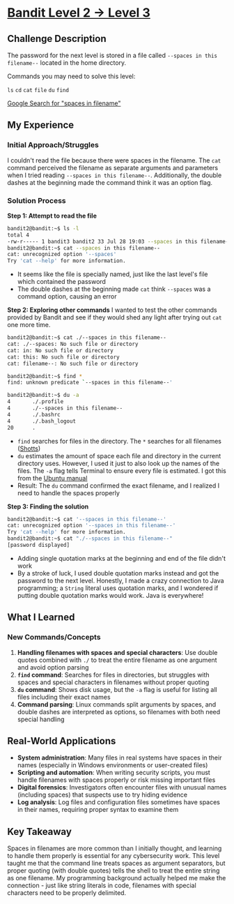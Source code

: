 # [Bandit Level 2 → Level 3](https://overthewire.org/wargames/bandit/bandit3.html)

## Challenge Description
The password for the next level is stored in a file called `--spaces in this filename--` located in the home directory.

Commands you may need to solve this level:

`ls` `cd` `cat` `file` `du` `find`

[Google Search for "spaces in filename"](https://www.google.com/search?q=spaces+in+filename)

## My Experience

### Initial Approach/Struggles
I couldn't read the file because there were spaces in the filename. The `cat` command perceived the filename as separate arguments and parameters when I tried reading `--spaces in this filename--`. Additionally, the double dashes at the beginning made the command think it was an option flag.

### Solution Process

**Step 1: Attempt to read the file**
```bash
bandit2@bandit:~$ ls -l
total 4
-rw-r----- 1 bandit3 bandit2 33 Jul 28 19:03 --spaces in this filename--
bandit2@bandit:~$ cat --spaces in this filename--
cat: unrecognized option '--spaces'
Try 'cat --help' for more information.
```
- It seems like the file is specially named, just like the last level's file which contained the password
- The double dashes at the beginning made `cat` think `--spaces` was a command option, causing an error

**Step 2: Exploring other commands**
I wanted to test the other commands provided by Bandit and see if they would shed any light after trying out `cat` one more time.

```bash
bandit2@bandit:~$ cat ./--spaces in this filename--
cat: ./--spaces: No such file or directory
cat: in: No such file or directory
cat: this: No such file or directory
cat: filename--: No such file or directory
```

```bash
bandit2@bandit:~$ find *
find: unknown predicate `--spaces in this filename--'
```

```bash
bandit2@bandit:~$ du -a
4       ./.profile
4       ./--spaces in this filename--
4       ./.bashrc
4       ./.bash_logout
20      .
```

- `find` searches for files in the directory. The `*` searches for all filenames ([Shotts](https://linuxcommand.org/lc3_lts0050.php))
- `du` estimates the amount of space each file and directory in the current directory uses. However, I used it just to also look up the names of the files. The `-a` flag tells Terminal to ensure every file is estimated. I got this from the [Ubuntu manual](https://manpages.ubuntu.com/manpages/noble/man1/du.1.html)
- Result: The `du` command confirmed the exact filename, and I realized I need to handle the spaces properly

**Step 3: Finding the solution**
```bash
bandit2@bandit:~$ cat '--spaces in this filename--'
cat: unrecognized option '--spaces in this filename--'
Try 'cat --help' for more information.
bandit2@bandit:~$ cat "./--spaces in this filename--"
[password displayed]
```

- Adding single quotation marks at the beginning and end of the file didn't work
- By a stroke of luck, I used double quotation marks instead and got the password to the next level. Honestly, I made a crazy connection to Java programming; a `String` literal uses quotation marks, and I wondered if putting double quotation marks would work. Java is everywhere!

## What I Learned

### New Commands/Concepts
1. **Handling filenames with spaces and special characters**: Use double quotes combined with `./` to treat the entire filename as one argument and avoid option parsing
2. **`find` command**: Searches for files in directories, but struggles with spaces and special characters in filenames without proper quoting
3. **`du` command**: Shows disk usage, but the `-a` flag is useful for listing all files including their exact names
4. **Command parsing**: Linux commands split arguments by spaces, and double dashes are interpreted as options, so filenames with both need special handling

## Real-World Applications
- **System administration**: Many files in real systems have spaces in their names (especially in Windows environments or user-created files)
- **Scripting and automation**: When writing security scripts, you must handle filenames with spaces properly or risk missing important files
- **Digital forensics**: Investigators often encounter files with unusual names (including spaces) that suspects use to try hiding evidence
- **Log analysis**: Log files and configuration files sometimes have spaces in their names, requiring proper syntax to examine them

## Key Takeaway
Spaces in filenames are more common than I initially thought, and learning to handle them properly is essential for any cybersecurity work. This level taught me that the command line treats spaces as argument separators, but proper quoting (with double quotes) tells the shell to treat the entire string as one filename. My programming background actually helped me make the connection - just like string literals in code, filenames with special characters need to be properly delimited.
